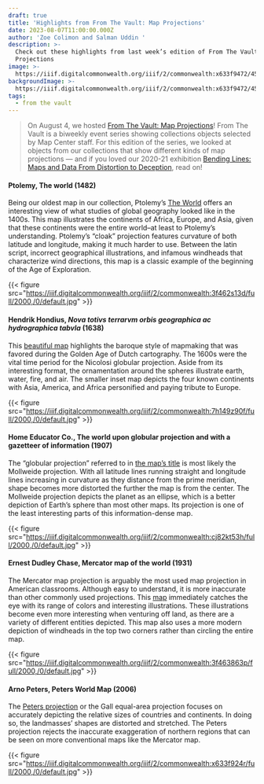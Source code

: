 ```yaml
---
draft: true
title: 'Highlights from From The Vault: Map Projections'
date: 2023-08-07T11:00:00.000Z
author: 'Zoe Colimon and Salman Uddin '
description: >-
  Check out these highlights from last week’s edition of From The Vault: Map
  Projections
image: >-
  https://iiif.digitalcommonwealth.org/iiif/2/commonwealth:x633f9472/457,748,10012,6699/1200,/0/default.jpg
backgroundImage: >-
  https://iiif.digitalcommonwealth.org/iiif/2/commonwealth:x633f9472/457,748,10012,6699/1200,/0/default.jpg
tags:
  - from the vault
---
```


> On August 4, we hosted [From The Vault: Map Projections](https://www.leventhalmap.org/event/ftv-marine-landscapes/)! From The Vault is a biweekly event series showing collections objects selected by Map Center staff. For this edition of the series, we looked at objects from our collections that show different kinds of map projections — and if you loved our 2020-21 exhibition [Bending Lines: Maps and Data From Distortion to Deception](https://www.leventhalmap.org/digital-exhibitions/bending-lines/), read on!

#### Ptolemy, The world (1482)

Being our oldest map in our collection, Ptolemy’s [The World](https://collections.leventhalmap.org/search/commonwealth:3f462s124) offers an interesting view of what studies of global geography looked like in the 1400s. This map illustrates the continents of Africa, Europe, and Asia, given that these continents were the entire world–at least to Ptolemy’s understanding. Ptolemy’s “cloak” projection features curvature of both latitude and longitude, making it much harder to use. Between the latin script, incorrect geographical illustrations, and infamous windheads that characterize wind directions, this map is a classic example of the beginning of the Age of Exploration.

{{< figure src="https://iiif.digitalcommonwealth.org/iiif/2/commonwealth:3f462s13d/full/2000,/0/default.jpg" >}}

#### Hendrik Hondius, *Nova totivs terrarvm orbis geographica ac hydrographica tabvla* (1638)

This [beautiful map](https://collections.leventhalmap.org/search/commonwealth:7h149z89p) highlights the baroque style of mapmaking that was favored during the Golden Age of Dutch cartography. The 1600s were the vital time period for the Nicolosi globular projection. Aside from its interesting format, the ornamentation around the spheres illustrate earth, water, fire, and air. The smaller inset map depicts the four known continents with Asia, America, and Africa personified and paying tribute to Europe.

{{< figure src="https://iiif.digitalcommonwealth.org/iiif/2/commonwealth:7h149z90f/full/2000,/0/default.jpg" >}}

#### Home Educator Co., The world upon globular projection and with a gazetteer of information (1907)

The “globular projection” referred to in [the map’s title](https://collections.leventhalmap.org/search/commonwealth:cj82kt527) is most likely the Mollweide projection. With all latitude lines running straight and longitude lines increasing in curvature as they distance from the prime meridian, shape becomes more distorted the further the map is from the center. The Mollweide projection depicts the planet as an ellipse, which is a better depiction of Earth’s sphere than most other maps. Its projection is one of the least interesting parts of this information-dense map.

{{< figure src="https://iiif.digitalcommonwealth.org/iiif/2/commonwealth:cj82kt53h/full/2000,/0/default.jpg" >}}

#### Ernest Dudley Chase, Mercator map of the world (1931)

The Mercator map projection is arguably the most used map projection in American classrooms. Although easy to understand, it is more inaccurate than other commonly used projections. This [map](https://collections.leventhalmap.org/search/commonwealth:3f463862d) immediately catches the eye with its range of colors and interesting illustrations. These illustrations become even more interesting when venturing off land, as there are a variety of different entities depicted. This map also uses a more modern depiction of windheads in the top two corners rather than circling the entire map.

{{< figure src="https://iiif.digitalcommonwealth.org/iiif/2/commonwealth:3f463863p/full/2000,/0/default.jpg" >}}

#### Arno Peters, Peters World Map (2006)

The [Peters projection](https://collections.leventhalmap.org/search/commonwealth:x633f923g) or the Gall equal-area projection focuses on accurately depicting the relative sizes of countries and continents. In doing so, the landmasses’ shapes are distorted and stretched. The Peters projection rejects the inaccurate exaggeration of northern regions that can be seen on more conventional maps like the Mercator map.

{{< figure src="https://iiif.digitalcommonwealth.org/iiif/2/commonwealth:x633f924r/full/2000,/0/default.jpg" >}}
